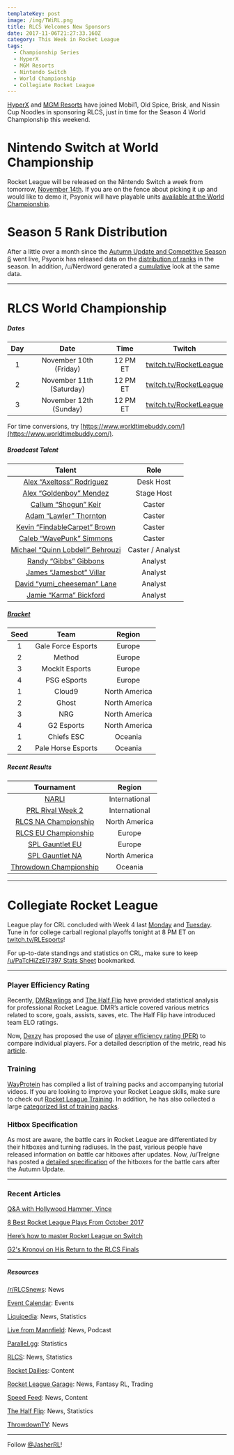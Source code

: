 ```yaml
---
templateKey: post
image: /img/TWiRL.png
title: RLCS Welcomes New Sponsors
date: 2017-11-06T21:27:33.160Z
category: This Week in Rocket League
tags:
  - Championship Series
  - HyperX
  - MGM Resorts
  - Nintendo Switch
  - World Championship
  - Collegiate Rocket League
---
```


[HyperX](https://twitter.com/RLCS/status/927581351431118848) and [MGM Resorts](https://twitter.com/RLCS/status/927597141865967616) have joined Mobil1, Old Spice, Brisk, and Nissin Cup Noodles in sponsoring RLCS, just in time for the Season 4 World Championship this weekend.

# Nintendo Switch at World Championship

Rocket League will be released on the Nintendo Switch a week from tomorrow, [November 14th](https://www.polygon.com/2017/10/30/16578398/rocket-league-nintendo-switch-launch-date). If you are on the fence about picking it up and would like to demo it, Psyonix will have playable units [available at the World Championship](https://twitter.com/RocketLeague/status/925467430003949568). 

# Season 5 Rank Distribution

After a little over a month since the [Autumn Update and Competitive Season 6](https://www.rocketleague.com/news/patch-notes-v1-37/) went live, Psyonix has released data on the [distribution of ranks](https://www.reddit.com/r/RocketLeague/comments/7a5bq7/season_5_rank_distribution_data/) in the season. In addition, /u/Nerdword generated a [cumulative](https://www.reddit.com/r/RocketLeague/comments/7a5bq7/season_5_rank_distribution_data/dp7850w/) look at the same data. 

---

# RLCS World Championship

##### Dates  

| **Day** |         **Date**         | **Time** |                        **Twitch**                        |
|:-------:|:------------------------:|:--------:|:--------------------------------------------------------:|
|    1    |  November 10th (Friday)  | 12 PM ET | [twitch.tv/RocketLeague](https://twitch.tv/RocketLeague) |
|    2    | November 11th (Saturday) | 12 PM ET | [twitch.tv/RocketLeague](https://twitch.tv/RocketLeague) |
|    3    |  November 12th (Sunday)  | 12 PM ET | [twitch.tv/RocketLeague](https://twitch.tv/RocketLeague) |

For time conversions, try [https://www.worldtimebuddy.com/](https://www.worldtimebuddy.com/).

##### Broadcast Talent

|                              **Talent**                              |     **Role**     |
|:--------------------------------------------------------------------:|:----------------:|
|       [Alex “Axeltoss” Rodriguez](https://twitter.com/Axeltoss)      |     Desk Host    |
|      [Alex “Goldenboy” Mendez](https://twitter.com/GoldenboyFTW)     |    Stage Host    |
|      [Callum “Shogun” Keir](https://twitter.com/CallumTheShogun)     |      Caster      |
|        [Adam “Lawler” Thornton](https://twitter.com/Lawler_RL)       |      Caster      |
|  [Kevin “FindableCarpet” Brown](https://twitter.com/FindableCarpet)  |      Caster      |
|      [Caleb “WavePunk” Simmons](https://twitter.com/WavePunkRL)      |      Caster      |
| [Michael “Quinn Lobdell” Behrouzi](https://twitter.com/QuinnLobdell) | Caster / Analyst |
|         [Randy “Gibbs” Gibbons](https://twitter.com/Gibbs0o0)        |      Analyst     |
|      [James “Jamesbot” Villar](https://twitter.com/GoJamesbotGo)     |      Analyst     |
|   [David “yumi_cheeseman” Lane](https://twitter.com/yumi_cheeseman)  |      Analyst     |
|        [Jamie “Karma” Bickford](https://twitter.com/KarmahTV)        |      Analyst     |

##### [Bracket](https://smash.gg/tournament/rlcs-season-4/events/rlcs-s4-world-championship/brackets)  

| **Seed** |      **Team**      |   **Region**  |
|:--------:|:------------------:|:-------------:|
|     1    | Gale Force Esports |     Europe    |
|     2    |       Method       |     Europe    |
|     3    |   MockIt Esports   |     Europe    |
|     4    |     PSG eSports    |     Europe    |
|     1    |       Cloud9       | North America |
|     2    |        Ghost       | North America |
|     3    |         NRG        | North America |
|     4    |     G2 Esports     | North America |
|     1    |     Chiefs ESC     |    Oceania    |
|     2    | Pale Horse Esports |    Oceania    |

##### Recent Results

|                                                              **Tournament**                                                              |   **Region**  |
|:----------------------------------------------------------------------------------------------------------------------------------------:|:-------------:|
|                               [NARLI](http://wiki.teamliquid.net/rocketleague/Northern_Arena/Invitational)                               | International |
|                       [PRL Rival Week 2](https://www.youtube.com/playlist?list=PLw2mMcZXM9Jjw16WVihpqcZGeqH87fWC0)                       | International |
|         [RLCS NA Championship](http://wiki.teamliquid.net/rocketleague/Rocket_League_Championship_Series/Season_4/North_America)         | North America |
|             [RLCS EU Championship](http://wiki.teamliquid.net/rocketleague/Rocket_League_Championship_Series/Season_4/Europe)            |     Europe    |
|    [SPL Gauntlet EU](https://smash.gg/tournament/spl-presents-the-gauntlet-sponsored-by-psyonix-1/events/eu-gauntlet/brackets/167517)    |     Europe    |
| [SPL Gauntlet NA](https://smash.gg/tournament/spl-presents-the-gauntlet-sponsored-by-psyonix-1/events/rocket-league-3v3/brackets/167514) | North America |
|           [Throwdown Championship](http://wiki.teamliquid.net/rocketleague/Rocket_League_Championship_Series/Season_4/Oceania)           |    Oceania    |

---

# Collegiate Rocket League

League play for CRL concluded with Week 4 last [Monday](https://www.reddit.com/r/RocketLeague/comments/79r3jv/collegiate_rocket_league_50000_in_scholarships/) and [Tuesday](https://www.reddit.com/r/RocketLeague/comments/79z9au/collegiate_rocket_league_50000_in_scholarships/).
 Tune in for college carball regional playoffs tonight at 8 PM ET on [twitch.tv/RLEsports](https://twitch.tv/RLEsports)!

For up-to-date standings and statistics on CRL, make sure to keep [/u/PaTcHiZzEl7397 Stats Sheet](https://docs.google.com/spreadsheets/d/1w0zWPOQf_-GIUvAcmYjDXM39SAJ1H1r_0c9hejSMsro/edit#gid=1431235959) bookmarked.  

---

### Player Efficiency Rating

Recently, [DMRawlings](https://rlcs.gg/news/rlcs-s4-league-play-by-the-numbers) and [The Half Flip](http://thehalfflip.com/) have provided statistical analysis for professional Rocket League. DMR’s article covered various metrics related to score, goals, assists, saves, etc. The Half Flip have introduced team ELO ratings.

Now, [Dexzy](https://twitter.com/dexzy_RL) has proposed the use of [player efficiency rating (PER)](https://medium.com/@dexzy_RL/player-efficiency-rating-in-rocket-league-7e8631bb814a) to compare individual players. For a detailed description of the metric, read his [article](https://medium.com/@dexzy_RL/player-efficiency-rating-in-rocket-league-7e8631bb814a).

### Training

[WayProtein](https://twitter.com/WayproteinRL) has compiled a list of training packs and accompanying tutorial videos. If you are looking to improve your Rocket League skills, make sure to check out [Rocket League Training](https://www.rlcd.gg/blog/rocket-league-training/). In addition, he has also collected a large [categorized list of training packs](https://docs.google.com/spreadsheets/d/1riHFd8KBBO9IqmbUbKPzgSDVpKOQXcb2UYaUUwFDs6M/edit#gid=1892304436). 

### Hitbox Specification

As most are aware, the battle cars in Rocket League are differentiated by their hitboxes and turning radiuses. In the past, various people have released information on battle car hitboxes after updates. Now, /u/Trelgne has posted a [detailed specification](https://www.reddit.com/r/RocketLeague/comments/7acd8j/vehicle_specifications_v138_hitboxes/) of the hitboxes for the battle cars after the Autumn Update. 

---

### Recent Articles

[Q&A with Hollywood Hammer, Vince](http://hammersesports.com/en/blog/2017/10/31/q-hollywood-hammer-vince/)  

[8 Best Rocket League Plays From October 2017](https://www.redbull.com/us-en/rocket-league-best-plays-october-2017)  

[Here’s how to master Rocket League on Switch](https://www.redbull.com/int-en/rocket-league-nintendo-switch-tips)  

[G2's Kronovi on His Return to the RLCS Finals](https://www.redbull.com/us-en/rocket-league-rlcs-g2-kronovi--interview)  

---

##### Resources

[/r/RLCSnews](https://www.reddit.com/r/RLCSnews/): News 

[Event Calendar](https://rocket-league.com/calendar): Events

[Liquipedia](http://wiki.teamliquid.net/rocketleague/Rocket_League_Championship_Series/Season_4): News, Statistics  

[Live from Mannfield](http://www.lfmannfield.com/): News, Podcast  

[Parallel.gg](http://parallel.gg/): Statistics  

[RLCS](https://rlcs.gg/): News, Statistics

[Rocket Dailies](https://twitter.com/Rocket_Dailies): Content

[Rocket League Garage](http://rocket-league.com/): News, Fantasy RL, Trading  

[Speed Feed](https://www.youtube.com/user/TehLief/featured): News, Content

[The Half Flip](http://thehalfflip.com/): News, Statistics  

[ThrowdownTV](https://www.throwdowntv.gg/): News  

---

Follow [@JasherRL](https://twitter.com/JasherRL)!
